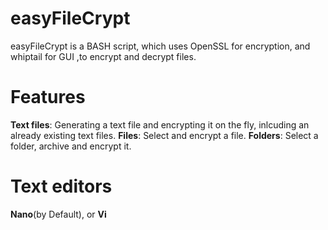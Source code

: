 # easyFileCrypt

easyFileCrypt is a BASH script, which uses OpenSSL for encryption, and whiptail for GUI ,to encrypt and decrypt files.

# Features
**Text files**: Generating a text file and encrypting it on the fly, inlcuding an already existing text files.
**Files**: Select and encrypt a file.
**Folders**: Select a folder, archive and encrypt it.

# Text editors
**Nano**(by Default), or **Vi**
